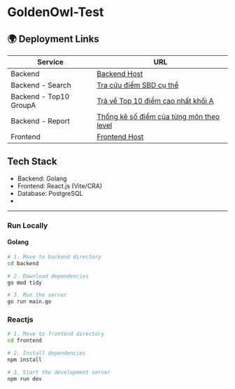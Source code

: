 # GoldenOwl-Test
## 🌍 Deployment Links

| Service               | URL                                                              |
|------------------------|------------------------------------------------------------------|
| Backend                | [Backend Host](https://go-backend-rc59.onrender.com) |
| Backend - Search       |  [Tra cứu điểm SBD cụ thể](https://go-backend-rc59.onrender.com/student-scores/?sbd=01000005) |
| Backend - Top10 GroupA |  [Trả về Top 10 điểm cao nhất khối A](https://go-backend-rc59.onrender.com/student-scores/top-10-groupA)         |
| Backend - Report       |  [Thống kê số điểm của từng môn theo level](https://go-backend-rc59.onrender.com/student-scores/report)         |
| Frontend               | [Frontend Host](https://golden-owl-gscore.netlify.app) |


## Tech Stack
- Backend: Golang
- Frontend: React.js (Vite/CRA)
- Database: PostgreSQL
- 
---

### Run Locally
#### Golang
```bash
# 1. Move to backend directory
cd backend

# 2. Download dependencies
go mod tidy

# 3. Run the server
go run main.go
```

### Reactjs
```bash
# 1. Move to frontend directory
cd frontend

# 2. Install dependencies
npm install

# 3. Start the development server
npm run dev
```

